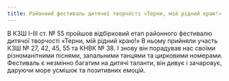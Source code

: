 ```yaml
---
title: Районний фестиваль дитячої творчості «Терни, мій рідний краю!»
---
```


В КЗШ І-ІІІ ст. № 55 пройшов відбірковий етап районного фестивалю дитячої творчості «Терни, мій рідний краю!» В ньому прийняли участь КЗШ № 27, 42, 45, 55 та КНВК № 38. І знову він порадував нас своїми різноманітними піснями, запальними танцями та цирковими номерами. Фестиваль є незмінно багатим на дитячі таланти, він дивує і зачаровує, даруючи море усмішок та позитивних емоцій.

<slideshow id="72157649165447012"></slideshow>
